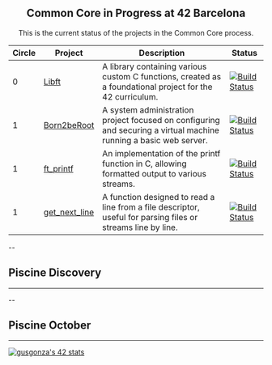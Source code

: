 <div align="center">

## Common Core in Progress at 42 Barcelona

This is the current status of the projects in the Common Core process.

| Circle | Project       | Description | Status    |
| ------ | ------------- | ----------- | --------- |
| 0      | [Libft](https://github.com/yowcloud/Libft)         | A library containing various custom C functions, created as a foundational project for the 42 curriculum.       | [![Build Status](https://img.shields.io/static/v1?label=Build%20Status&message=100%20success&color=success)](https://github.com/yowcloud/Libft) |
| 1      | [Born2beRoot](https://github.com/yowcloud/Born2beRoot)   | A system administration project focused on configuring and securing a virtual machine running a basic web server.       | [![Build Status](https://img.shields.io/static/v1?label=Build%20Status&message=110%20success&color=success)](https://github.com/yowcloud/Born2beRoot) |
| 1      | [ft_printf](https://github.com/yowcloud/ft_printf)     | An implementation of the printf function in C, allowing formatted output to various streams.        | [![Build Status](https://img.shields.io/static/v1?label=Build%20Status&message=In%20progress&color=orange)](https://github.com/yowcloud/ft_printf) |
| 1      | [get_next_line](https://github.com/yowcloud/get_next_line) | A function designed to read a line from a file descriptor, useful for parsing files or streams line by line.   | [![Build Status](https://img.shields.io/static/v1?label=Build%20Status&message=Not%20started&color=red)](https://github.com/yowcloud/get_next_line) |

</div>

--

## Piscine Discovery
 - - -

--
## Piscine October

- - -
[![gusgonza's 42 stats](https://badge42.coday.fr/api/v2/cltqesspu596101p4us9juo9p/stats?cursusId=21&coalitionId=204)](https://github.com/Coday-meric/badge42)
